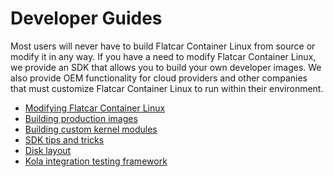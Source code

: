 # Developer Guides

Most users will never have to build Flatcar Container Linux from source or modify it in any way. If you have a need to modify Flatcar Container Linux, we provide an SDK that allows you to build your own developer images. We also provide OEM functionality for cloud providers and other companies that must customize Flatcar Container Linux to run within their environment.

* [Modifying Flatcar Container Linux][mod-cl]
* [Building production images][production-images]
* [Building custom kernel modules][kernel-modules]
* [SDK tips and tricks][sdk-tips]
* [Disk layout][disk-layout]
* [Kola integration testing framework][mantle-utils]


[sdk-tips]: sdk-tips-and-tricks.md
[disk-layout]: sdk-disk-partitions.md
[production-images]: sdk-building-production-images.md
[mod-cl]: sdk-modifying-flatcar.md
[kernel-modules]: kernel-modules.md
[mantle-utils]: https://github.com/flatcar-linux/mantle/blob/master/README.md#kola
